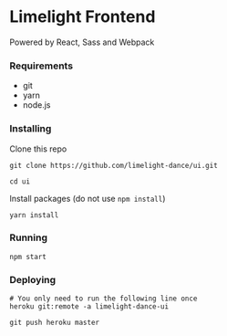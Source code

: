 # Limelight Frontend
Powered by React, Sass and Webpack

### Requirements
- git
- yarn
- node.js

### Installing
Clone this repo
```
git clone https://github.com/limelight-dance/ui.git

cd ui
```
Install packages (do not use `npm install`)
```
yarn install
```
### Running
```
npm start
```
### Deploying
```
# You only need to run the following line once
heroku git:remote -a limelight-dance-ui

git push heroku master
```
